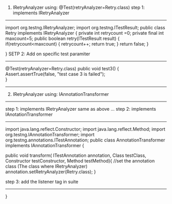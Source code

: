 1. IRetryAnalyzer using: @Test(retryAnalyzer=Retry.class)
step 1: implements IRetryAnalyzer
*****************************************************
import org.testng.IRetryAnalyzer;
import org.testng.ITestResult;
public class Retry implements IRetryAnalyzer {
private int retrycount =0;
private final int maxcount=5;
public boolean retry(ITestResult result) {
		if(retrycount<maxcount) {
			retrycount++;
			return true;
		}
		return false;
	}

}
SETP 2: Add on specific test paramiter 
***************************************
  @Test(retryAnalyzer=Retry.class)
	public void test3() {
	Assert.assertTrue(false, "test case 3 is failed");	
	}
******************************************************************
2. IRetryAnalyzer using: IAnnotationTransformer
*******************************************************************
step 1: implements IRetryAnalyzer
        same as above ...
step 2: implements IAnotationTransformer
*****************************************
  import java.lang.reflect.Constructor;
  import java.lang.reflect.Method;
  import org.testng.IAnnotationTransformer;
  import org.testng.annotations.ITestAnnotation;
  public class AnnotationTransformer implements IAnnotationTransformer {

  public void transform(
    		ITestAnnotation annotation,
    		Class testClass,
    		Constructor testConstructor,
    		Method testMethod){
		//set the annotation class (The class where IRetryAnalyzer)
		annotation.setRetryAnalyzer(Retry.class);
    }

  step 3: add the listener tag in suite 
  **************************************
   <suite name="Suite">
  	  <listeners>
  		  <listener class-name="testng.util.AnnotationTransformer" />
  	  </listeners>
  	<test thread-count="5" name="Test">
  		<classes>
  			<class name="testng.util.BrowserFactory" />
  		</classes>
  	</test> <!-- Test -->
  </suite> 
	
	
}
